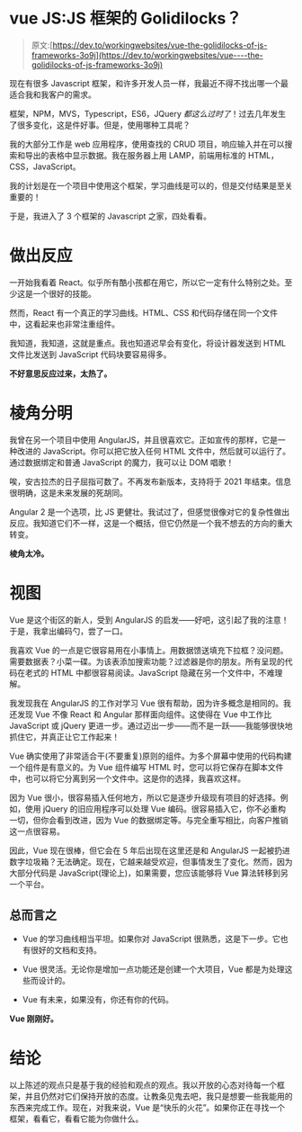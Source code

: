 # vue JS:JS 框架的 Golidilocks？

> 原文:[https://dev.to/workingwebsites/vue-the-golidilocks-of-js-frameworks-3o9j](https://dev.to/workingwebsites/vue----the-golidilocks-of-js-frameworks-3o9j)

现在有很多 Javascript 框架，和许多开发人员一样，我最近不得不找出哪一个最适合我和我客户的需求。

框架，NPM，MVS，Typescript，ES6，JQuery *都这么过时了*！过去几年发生了很多变化，这是件好事。但是，使用哪种工具呢？

我的大部分工作是 web 应用程序，使用查找的 CRUD 项目，响应输入并在可以搜索和导出的表格中显示数据。我在服务器上用 LAMP，前端用标准的 HTML，CSS，JavaScript。

我的计划是在一个项目中使用这个框架，学习曲线是可以的，但是交付结果是至关重要的！

于是，我进入了 3 个框架的 Javascript 之家，四处看看。

# [](#react)做出反应

一开始我看着 React。似乎所有酷小孩都在用它，所以它一定有什么特别之处。至少这是一个很好的技能。

然而，React 有一个真正的学习曲线。HTML、CSS 和代码存储在同一个文件中，这看起来也非常注重组件。

我知道，我知道，这就是重点。我也知道迟早会有变化，将设计器发送到 HTML 文件比发送到 JavaScript 代码块要容易得多。

**不好意思反应过来，太热了。**

# [](#angular)棱角分明

我曾在另一个项目中使用 AngularJS，并且很喜欢它。正如宣传的那样，它是一种改进的 JavaScript。你可以把它放入任何 HTML 文件中，然后就可以运行了。通过数据绑定和普通 JavaScript 的魔力，我可以让 DOM 唱歌！

唉，安古拉杰的日子屈指可数了。不再发布新版本，支持将于 2021 年结束。信息很明确，这是未来发展的死胡同。

Angular 2 是一个选项，比 JS 更健壮。我试过了，但感觉很像对它的复杂性做出反应。我知道它们不一样，这是一个概括，但它仍然是一个我不想去的方向的重大转变。

**棱角太冷。**

# 视图

Vue 是这个街区的新人，受到 AngularJS 的启发——好吧，这引起了我的注意！于是，我拿出编码勺，尝了一口。

我喜欢 Vue 的一点是它很容易用在小事情上。用数据馈送填充下拉框？没问题。需要数据表？小菜一碟。为该表添加搜索功能？过滤器是你的朋友。所有呈现的代码在老式的 HTML 中都很容易阅读。JavaScript 隐藏在另一个文件中，不难理解。

我发现我在 AngularJS 的工作对学习 Vue 很有帮助，因为许多概念是相同的。我还发现 Vue 不像 React 和 Angular 那样面向组件。这使得在 Vue 中工作比 JavaScript 或 jQuery 更进一步。通过迈出一步——而不是一跃——我能够很快地抓住它，并真正让它工作起来！

Vue 确实使用了非常适合干(不要重复)原则的组件。为多个屏幕中使用的代码构建一个组件是有意义的。为 Vue 组件编写 HTML 时，您可以将它保存在脚本文件中，也可以将它分离到另一个文件中。这是你的选择，我喜欢这样。

因为 Vue 很小，很容易插入任何地方，所以它是逐步升级现有项目的好选择。例如，使用 jQuery 的旧应用程序可以处理 Vue 编码。很容易插入它，你不必重构一切，但你会看到改进，因为 Vue 的数据绑定等。与完全重写相比，向客户推销这一点很容易。

因此，Vue 现在很棒，但它会在 5 年后出现在这里还是和 AngularJS 一起被扔进数字垃圾箱？无法确定。现在，它越来越受欢迎，但事情发生了变化。然而，因为大部分代码是 JavaScript(理论上)，如果需要，您应该能够将 Vue 算法转移到另一个平台。

## [](#to-sum-up)总而言之

*   Vue 的学习曲线相当平坦。如果你对 JavaScript 很熟悉，这是下一步。它也有很好的文档和支持。

*   Vue 很灵活。无论你是增加一点功能还是创建一个大项目，Vue 都是为处理这些而设计的。

*   Vue 有未来，如果没有，你还有你的代码。

**Vue 刚刚好。**

# [](#conclusion)结论

以上陈述的观点只是基于我的经验和观点的观点。我以开放的心态对待每一个框架，并且仍然对它们保持开放的态度。让教条见鬼去吧，我只是想要一些我能用的东西来完成工作。现在，对我来说，Vue 是“快乐的火花”。如果你正在寻找一个框架，看看它，看看它能为你做什么。